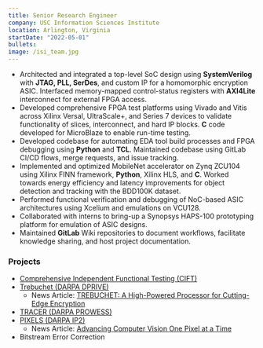 ```yaml
---
title: Senior Research Engineer
company: USC Information Sciences Institute
location: Arlington, Virginia
startDate: "2022-05-01"
bullets:
image: /isi_team.jpg
---
```


- Architected and integrated a top-level SoC design using **SystemVerilog** with **JTAG, PLL, SerDes**, and custom IP for a homomorphic encryption ASIC. Interfaced memory-mapped control-status registers with **AXI4Lite** interconnect for external FPGA access.
- Developed comprehensive FPGA test platforms using Vivado and Vitis across Xilinx Versal, UltraScale+, and Series 7 devices to validate functionality of slices, interconnect, and hard IP blocks. **C** code developed for MicroBlaze to enable run-time testing.
- Developed codebase for automating EDA tool build processes and FPGA debugging using **Python** and **TCL**. Maintained codebase using GitLab CI/CD flows, merge requests, and issue tracking.
- Implemented and optimized MobileNet accelerator on Zynq ZCU104 using Xilinx FINN framework, **Python**, Xilinx HLS, and **C**. Worked towards energy efficiency and latency improvements for object detection and tracking with the BDD100K dataset.
- Performed functional verification and debugging of NoC-based ASIC architectures using Xcelium and emulations on VCU128.
- Collaborated with interns to bring-up a Synopsys HAPS-100 prototyping platform for emulation of ASIC designs.
- Maintained **GitLab** Wiki repositories to document workflows, facilitate knowledge sharing, and host project documentation.

<!-- ### Summary
As a Senior Research Engineer at USC Information Sciences Institute, I work under the Reconfigurable Computing Group focusing on cutting-edge FPGA security research and development. My role involves extensive testing and evaluation of Xilinx FPGA devices, including the latest Versal, UltraScale+, and Zynq platforms.

My research interests include:

- Spiking Neural Networks
- Hardware Acceleration
- SoC Design with ASICs and FPGAs
- Deep Learning
- Low Power Computing
- Augmented and Mixed Reality

This position has allowed me to contribute to the advancement of reconfigurable computing technologies while developing expertise in hardware security and FPGA-based system design. -->

### Projects

- [Comprehensive Independent Functional Testing (CIFT)](https://www.isi.edu/research-groups-rcg/projects/current-projects/cift/)
- [Trebuchet (DARPA DPRIVE)](https://www.isi.edu/research-groups-rcg/projects/current-projects/trebuchet/)
  - News Article: [TREBUCHET: A High-Powered Processor for Cutting-Edge Encryption](https://www.isi.edu/news/52593/trebuchet-a-high-powered-processor-for-cutting-edge-encryption/)
- [TRACER (DARPA PROWESS)](https://www.isi.edu/projects-tracer/)
- [PIXELS (DARPA IP2)](https://www.isi.edu/research-groups-rcg/projects/current-projects/pixels/)
  - News Article: [Advancing Computer Vision One Pixel at a Time](https://viterbischool.usc.edu/news/2023/05/advancing-computer-vision-one-pixel-at-a-time/)
- Bitstream Error Correction

<!-- #### Independent Functional Testing

#### Trebuchet (DARPA DPRIVE)

#### TRACER (DARPA PROWESS)

#### PIXELS (DARPA IP2)

#### Bitstream Error Correction -->